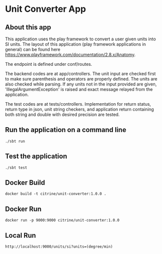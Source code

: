 # Unit Converter App

## About this app
This application uses the play framework to convert a user given units into SI units. The layout of this application (play framework applications in general) can be found here https://www.playframework.com/documentation/2.8.x/Anatomy.

The endpoint is defined under conf/routes. 

The backend codes are at app/controllers. The unit input are checked first to make sure parenthesis and operators are properly defined. The units are also checked while parsing. If any units not in the input provided are given, 'IllegalArgumentException' is raised and exact message relayed from the application. 

The test codes are at tests/controllers. Implementation for return status, return type in json, unit string checkers, and application return containing both string and double with desired precision are tested. 


## Run the application on a command line
```
./sbt run
```

## Test the application

```
./sbt test
```

## Docker Build

```
docker build -t citrine/unit-converter:1.0.0 .
```

## Docker Run

```
docker run -p 9000:9000 citrine/unit-converter:1.0.0
```

## Local Run
```
http://localhost:9000/units/si?units=(degree/min)
```

